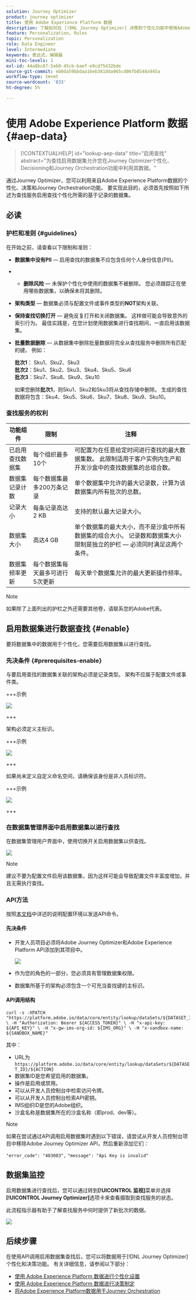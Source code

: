 ```yaml
---
solution: Journey Optimizer
product: journey optimizer
title: 使用 Adobe Experience Platform 数据
description: 了解如何在 [!DNL Journey Optimizer] 决策和个性化功能中使用Adobe Experience Platform数据集。
feature: Personalization, Rules
topic: Personalization
role: Data Engineer
level: Intermediate
keywords: 表达式，编辑器
mini-toc-levels: 1
exl-id: 44a8bc87-5ab0-45cb-baef-e9cd75432bde
source-git-commit: eb0da59bbdaa16eb381dda965cd06fb8548a945a
workflow-type: tm+mt
source-wordcount: '833'
ht-degree: 5%

---
```


# 使用 Adobe Experience Platform 数据 {#aep-data}

>[!CONTEXTUALHELP]
>id="lookup-aep-data"
>title="启用查找"
>abstract="为查找启用数据集允许您在Journey Optimizer个性化、Decisioning和Journey Orchestration功能中利用其数据。"

通过Journey Optimizer，您可以利用来自Adobe Experience Platform数据的个性化、决策和Journey Orchestration功能。 要实现此目的，必须首先按照如下所述为查找服务启用查找个性化所需的基于记录的数据集。

## 必读

### 护栏和准则 {#guidelines}

在开始之前，请查看以下限制和准则：

* **数据集中没有PII** — 启用查找的数据集不应包含任何个人身份信息(PII)。

* &#x200B;
   * **删除风险** — 未保护个性化中使用的数据集不被删除。 您必须跟踪正在使用哪些数据集，以确保未将其删除。

* **架构类型** — 数据集必须与配置文件或事件类型的&#x200B;**NOT**&#x200B;架构关联。

* **保持查找切换打开** — 避免反复打开和关闭数据集。 这样做可能会导致意外的索引行为。 最佳实践是，在您计划使用数据集进行查找期间，一直启用该数据集。

* **批量数据删除** — 从数据集中删除批量数据将完全从查找服务中删除所有匹配的键。 例如：

  **批次1**： Sku1、Sku2、Sku3\
  **批次2**：Sku1、Sku2、Sku3、Sku4、Sku5、Sku6\
  **批次3**：Sku7、Sku8、Sku9、Sku10

  如果您删除&#x200B;**批次1**，则Sku1、Sku2和Sku3将从查找存储中删除。 生成的查找数据将包含：Sku4、Sku5、Sku6、Sku7、Sku8、Sku9、Sku10。

### 查找服务的权利

| 功能组件 | 限制 | 注释 |
| ------- | ------- | ------- |
| 已启用查找数据集 | 每个组织最多10个 | 可配置为在任意给定时间进行查找的最大数据集数。 此限制适用于客户实例内生产和开发沙盒中的查找数据集的总组合数。 |
| 数据集记录计数 | 每个数据集最多200万条记录 | 单个数据集中允许的最大记录数，计算为该数据集内所有批次的总数。 |
| 记录大小 | 每条记录高达2 KB | 支持的默认最大记录大小。 |
| 数据集大小 | 高达4 GB | 单个数据集的最大大小，而不是沙盒中所有数据集的组合大小。 记录数和数据集大小限制是独立的护栏 — 必须同时满足这两个条件。 |
| 数据集频率更新 | 每个数据集每天最多可进行5次更新 | 每天单个数据集允许的最大更新操作频率。 |

>[!NOTE]
>
>如果除了上面列出的护栏之外还需要其他卷，请联系您的Adobe代表。

## 启用数据集进行数据查找 {#enable}

要将数据集中的数据用于个性化，您需要启用数据集以进行查找。

### 先决条件 {#prerequisites-enable}

与要启用查找的数据集关联的架构必须是记录类型。 架构不应属于配置文件或事件类。

+++示例

![](assets/data-lookup-schema.png)

+++

架构必须定义主标识。

+++示例

![](assets/data-lookup-primary.png)

+++

如果尚未定义自定义命名空间，请确保该身份是非人员标识符。

+++示例

![](assets/aep-data-namespace.png)

+++

### 在数据集管理界面中启用数据集以进行查找

在数据集管理用户界面中，使用切换开关启用数据集以供查找。

![](assets/aep-data-enable.png)

>[!NOTE]
>
>建议不要为配置文件启用该数据集，因为这样可能会导致配置文件丰富度增加，并且无需执行查找。

### API方法

按照[本文档](https://developer.adobe.com/journey-optimizer-apis/references/authentication/)中详述的说明配置环境以发送API命令。

#### 先决条件

* 开发人员项目必须将Adobe Journey Optimizer和Adobe Experience Platform API添加到其项目中。

  ![](assets/aep-data-api.png)

* 作为您的角色的一部分，您必须具有管理数据集权限。

* 数据集所基于的架构必须包含一个可充当查找键的主标识。

#### API调用结构

```shell
curl -s -XPATCH "https://platform.adobe.io/data/core/entity/lookup/dataSets/${DATASET_ID}/${ACTION}" \ -H "Authorization: Bearer ${ACCESS_TOKEN}" \ -H "x-api-key: ${API_KEY}" \ -H "x-gw-ims-org-id: ${IMS_ORG}" \ -H "x-sandbox-name: ${SANDBOX_NAME}" 
```

其中：

* URL为`https://platform.adobe.io/data/core/entity/lookup/dataSets/${DATASET_ID}/${ACTION}`
* 数据集ID是您希望启用的数据集。
* 操作是启用或禁用。
* 可以从开发人员控制台中检索访问令牌。
* 可以从开发人员控制台检索API密钥。
* IMS组织ID是您的Adobe组织。
* 沙盒名称是数据集所在的沙盒名称（即prod、dev等）。

>[!NOTE]
>
>如果在尝试通过API调用启用数据集时遇到以下错误，请尝试从开发人员控制台项目中移除Adobe Journey Optimizer API，然后重新添加它们：
>
>`"error_code": "403003",`
>`"message": "Api Key is invalid"`

## 数据集监控

启用数据集进行查找后，您可以通过转到&#x200B;**[!UICONTROL 监视]**&#x200B;菜单并选择&#x200B;**[!UICONTROL Journey Optimizer]**&#x200B;选项卡来查看摄取到查找服务的状态。

此流程指示器有助于了解查找服务中何时提供了新批次的数据。

![](assets/aep-data-monitoring.png)

## 后续步骤

在使用API调用启用数据集查找后，您可以将数据用于[!DNL Journey Optimizer]个性化和决策功能。 有关详细信息，请参阅以下部分：

* [使用 Adobe Experience Platform 数据进行个性化设置](../personalization/aep-data-perso.md)
* [使用 Adobe Experience Platform 数据进行决策制定](../experience-decisioning/aep-data-exd.md)
* [将Adobe Experience Platform数据用于Journey Orchestration](../building-journeys/dataset-lookup.md)
